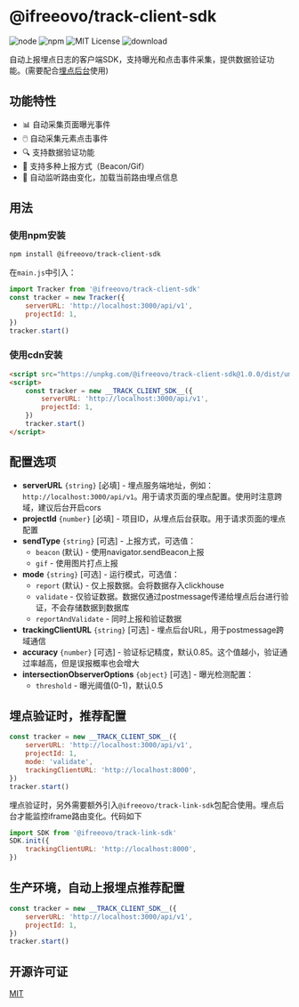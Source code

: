 # @ifreeovo/track-client-sdk

![node](https://img.shields.io/badge/node->=18-brightgreen.svg)
![npm](https://img.shields.io/badge/pnpm->=8.0.0-blue.svg)
![MIT License](https://img.shields.io/badge/license-MIT-brightgreen.svg)
![download](https://img.shields.io/npm/dw/@ifreeovo/track-client-sdk)

自动上报埋点日志的客户端SDK，支持曝光和点击事件采集，提供数据验证功能。(需要配合[埋点后台](https://github.com/IFreeOvO/visual-event-tracking)使用)

## 功能特性

- 📊 自动采集页面曝光事件
- 🖱️ 自动采集元素点击事件
- 🔍 支持数据验证功能
- 🚀 支持多种上报方式（Beacon/Gif）
- 🔄 自动监听路由变化，加载当前路由埋点信息

## 用法

### 使用npm安装

```bash
npm install @ifreeovo/track-client-sdk
```

在`main.js`中引入：

```js
import Tracker from '@ifreeovo/track-client-sdk'
const tracker = new Tracker({
    serverURL: 'http://localhost:3000/api/v1',
    projectId: 1,
})
tracker.start()
```

### 使用cdn安装

```html
<script src="https://unpkg.com/@ifreeovo/track-client-sdk@1.0.0/dist/umd/index.umd.js"></script>
<script>
    const tracker = new __TRACK_CLIENT_SDK__({
        serverURL: 'http://localhost:3000/api/v1',
        projectId: 1,
    })
    tracker.start()
</script>
```

## 配置选项

- **serverURL** `{string}` [必填] - 埋点服务端地址，例如：`http://localhost:3000/api/v1`。用于请求页面的埋点配置。使用时注意跨域，建议后台开启cors
- **projectId** `{number}` [必填] - 项目ID，从埋点后台获取。用于请求页面的埋点配置
- **sendType** `{string}` [可选] - 上报方式，可选值：
    - `beacon` (默认) - 使用navigator.sendBeacon上报
    - `gif` - 使用图片打点上报
- **mode** `{string}` [可选] - 运行模式，可选值：
    - `report` (默认) - 仅上报数据。会将数据存入clickhouse
    - `validate` - 仅验证数据。数据仅通过postmessage传递给埋点后台进行验证，不会存储数据到数据库
    - `reportAndValidate` - 同时上报和验证数据
- **trackingClientURL** `{string}` [可选] - 埋点后台URL，用于postmessage跨域通信
- **accuracy** `{number}` [可选] - 验证标记精度，默认0.85。这个值越小，验证通过率越高，但是误报概率也会增大
- **intersectionObserverOptions** `{object}` [可选] - 曝光检测配置：
    - `threshold` - 曝光阈值(0-1)，默认0.5

## 埋点验证时，推荐配置

```js
const tracker = new __TRACK_CLIENT_SDK__({
    serverURL: 'http://localhost:3000/api/v1',
    projectId: 1,
    mode: 'validate',
    trackingClientURL: 'http://localhost:8000',
})
tracker.start()
```

埋点验证时，另外需要额外引入`@ifreeovo/track-link-sdk`包配合使用。埋点后台才能监控iframe路由变化。代码如下

```js
import SDK from '@ifreeovo/track-link-sdk'
SDK.init({
    trackingClientURL: 'http://localhost:8000',
})
```

## 生产环境，自动上报埋点推荐配置

```js
const tracker = new __TRACK_CLIENT_SDK__({
    serverURL: 'http://localhost:3000/api/v1',
    projectId: 1,
})
tracker.start()
```

## 开源许可证

[MIT](./LICENSE)
